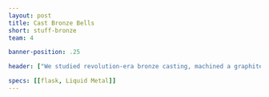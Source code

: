 ```yaml
---
layout: post
title: Cast Bronze Bells
short: stuff-bronze
team: 4

banner-position: .25

header: ["We studied revolution-era bronze casting, machined a graphite mold, and cast our own bronze bells.", "We wanted to understand why the process of bell casting has remained essentially unchanged for hundreds of years. As we found out, there were lots of good reasons."]

specs: [[flask, Liquid Metal]]
---
```


